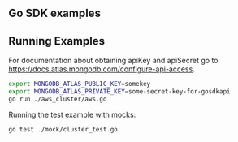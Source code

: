 ## Go SDK examples

## Running Examples

For documentation about obtaining apiKey and apiSecret go to
https://docs.atlas.mongodb.com/configure-api-access.

```bash
export MONGODB_ATLAS_PUBLIC_KEY=somekey 
export MONGODB_ATLAS_PRIVATE_KEY=some-secret-key-for-gosdkapi
go run ./aws_cluster/aws.go
```

Running the test example with mocks: 

```bash
go test ./mock/cluster_test.go 
```
